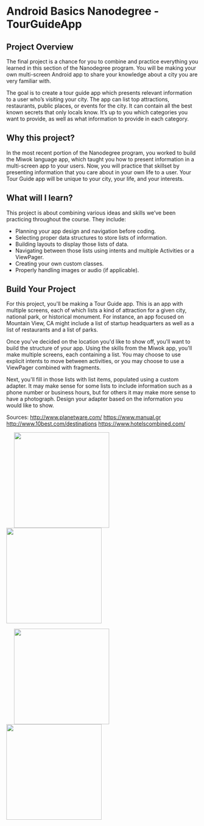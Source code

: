 # Android Basics Nanodegree - TourGuideApp

## Project Overview
The final project is a chance for you to combine and practice everything you learned in this section of the Nanodegree program. You will be making your own multi-screen Android app to share your knowledge about a city you are very familiar with.

The goal is to create a tour guide app which presents relevant information to a user who’s visiting your city. The app can list top attractions, restaurants, public places, or events for the city. It can contain all the best known secrets that only locals know. It’s up to you which categories you want to provide, as well as what information to provide in each category.

## Why this project?
In the most recent portion of the Nanodegree program, you worked to build the Miwok language app, which taught you how to present information in a multi-screen app to your users. Now, you will practice that skillset by presenting information that you care about in your own life to a user. Your Tour Guide app will be unique to your city, your life, and your interests.

## What will I learn?
This project is about combining various ideas and skills we’ve been practicing throughout the course. They include:

* Planning your app design and navigation before coding.
* Selecting proper data structures to store lists of information.
* Building layouts to display those lists of data.
* Navigating between those lists using intents and multiple Activities or a ViewPager.
* Creating your own custom classes.
* Properly handling images or audio (if applicable).

## Build Your Project
For this project, you'll be making a Tour Guide app. This is an app with multiple screens, each of which lists a kind of attraction for a given city, national park, or historical monument. For instance, an app focused on Mountain View, CA might include a list of startup headquarters as well as a list of restaurants and a list of parks.

Once you've decided on the location you'd like to show off, you'll want to build the structure of your app. Using the skills from the Miwok app, you'll make multiple screens, each containing a list. You may choose to use explicit intents to move between activities, or you may choose to use a ViewPager combined with fragments.

Next, you'll fill in those lists with list items, populated using a custom adapter. It may make sense for some lists to include information such as a phone number or business hours, but for others it may make more sense to have a photograph. Design your adapter based on the information you would like to show.

Sources: http://www.planetware.com/
         https://www.manual.gr
         http://www.10best.com/destinations
         https://www.hotelscombined.com/

<img src="https://user-images.githubusercontent.com/14216599/27451277-2c14e408-5797-11e7-9f48-9c6fff498446.png" width="250" hspace="20"/> <img src="https://user-images.githubusercontent.com/14216599/27451291-3a5b982c-5797-11e7-864f-dead60937e34.png" width="250"/> 

<img src="https://user-images.githubusercontent.com/14216599/27451312-45902730-5797-11e7-97f4-b6f192dd42ed.png" width="250" hspace="20"/> <img src="https://user-images.githubusercontent.com/14216599/27451327-529dfa88-5797-11e7-86dc-5d6b3d2902c1.png" width="250"/>
